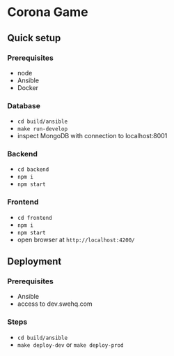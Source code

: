 # Corona Game

## Quick setup

### Prerequisites
- node
- Ansible
- Docker

### Database
- `cd build/ansible`
- `make run-develop`
- inspect MongoDB with connection to localhost:8001

### Backend
- `cd backend`
- `npm i`
- `npm start`

### Frontend
- `cd frontend`
- `npm i`
- `npm start`
- open browser at `http://localhost:4200/`

## Deployment

### Prerequisites
- Ansible
- access to dev.swehq.com

### Steps
- `cd build/ansible`
- `make deploy-dev` or `make deploy-prod`

